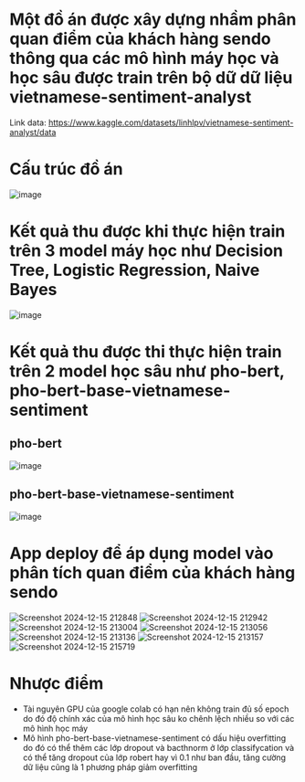 # Một đồ án được xây dựng nhầm phân quan điểm của khách hàng sendo thông qua các mô hình máy học và học sâu được train trên bộ dữ dữ liệu vietnamese-sentiment-analyst
Link data: https://www.kaggle.com/datasets/linhlpv/vietnamese-sentiment-analyst/data

# Cấu trúc đồ án

![image](https://github.com/user-attachments/assets/36d5a1ff-6cd3-468a-a51e-b5fa69fbf4c6)

# Kết quả thu được khi thực hiện train trên 3 model máy học như Decision Tree, Logistic Regression, Naive Bayes

![image](https://github.com/user-attachments/assets/81f6fb50-48b7-474b-ae50-633b6df1574a)

# Kết quả thu được thi thực hiện train trên 2 model học sâu như pho-bert, pho-bert-base-vietnamese-sentiment

## pho-bert
![image](https://github.com/user-attachments/assets/578b1737-2603-4419-a69b-64d0ae770197)

## pho-bert-base-vietnamese-sentiment

![image](https://github.com/user-attachments/assets/a9b3e217-4ed1-4b5b-9600-5da0eaf1ed9e)

# App deploy để áp dụng model vào phân tích quan điểm của khách hàng sendo

![Screenshot 2024-12-15 212848](https://github.com/user-attachments/assets/75d5551c-e17f-4796-bb44-5402667724e5)
![Screenshot 2024-12-15 212942](https://github.com/user-attachments/assets/cc56ecbd-6a95-412f-982b-2735354a6df8)
![Screenshot 2024-12-15 213004](https://github.com/user-attachments/assets/dcdb6474-8342-4d26-b5d7-9f74355ce37e)
![Screenshot 2024-12-15 213056](https://github.com/user-attachments/assets/d40190ec-038c-4517-88d4-9942579dec0e)
![Screenshot 2024-12-15 213136](https://github.com/user-attachments/assets/68919868-72ab-45f4-ab34-fc6b570bc3ef)
![Screenshot 2024-12-15 213157](https://github.com/user-attachments/assets/2f3ac271-351f-4baf-9e72-d6297f848b9d)
![Screenshot 2024-12-15 215719](https://github.com/user-attachments/assets/a9ba16eb-3bb0-4afd-97fa-d1b3e9300f62)

# Nhược điểm
- Tài nguyên GPU của google colab có hạn nên không train đủ số epoch do đó độ chính xác của mô hình học sâu ko chênh lệch nhiều so với các mô hình học máy
- Mô hình pho-bert-base-vietnamese-sentiment có dấu hiệu overfitting do đó có thể thêm các lớp dropout và bacthnorm ở lớp classifycation và có thể tăng dropout của lớp robert hay vì 0.1 như ban đầu, tăng cường dữ liệu cũng là 1 phương pháp giảm overfitting

